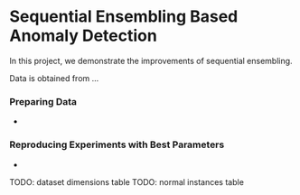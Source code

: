 # Sequential Ensembling Based Anomaly Detection

In this project, we demonstrate the improvements of sequential ensembling.

Data is obtained from ...

### Preparing Data
* 

### Reproducing Experiments with Best Parameters
* 


TODO: dataset dimensions table
TODO: normal instances table